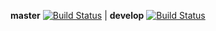 **master** [![Build Status](https://travis-ci.org/ironiclensflare/DoINeedThis.svg?branch=master)](https://travis-ci.org/ironiclensflare/DoINeedThis) | **develop** [![Build Status](https://travis-ci.org/ironiclensflare/DoINeedThis.svg?branch=develop)](https://travis-ci.org/ironiclensflare/DoINeedThis)